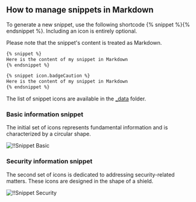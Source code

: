 ## How to manage snippets in Markdown

To generate a new snippet, use the following shortcode {% snippet %}{% endsnippet %}. Including an icon is entirely optional.  

Please note that the snippet's content is treated as Markdown.  

```markdown
{% snippet %}
Here is the content of my snippet in Markdown
{% endsnippet %}

{% snippet icon.badgeCaution %}
Here is the content of my snippet in Markdown
{% endsnippet %}
```

The list of snippet icons are available in the [_data](https://github.com/Devolutions/doc/blob/master/docs/_data/icon.json) folder.  

### Basic information snippet

The initial set of icons represents fundamental information and is characterized by a circular shape.  

![!!Snippet Basic](https://webdevolutions.azureedge.net/docs/common/snippet_basic_contribute.png) 

### Security information snippet

The second set of icons is dedicated to addressing security-related matters. These icons are designed in the shape of a shield.  

![!!Snippet Security](https://webdevolutions.azureedge.net/docs/common/snippet_security_contribute.png) 